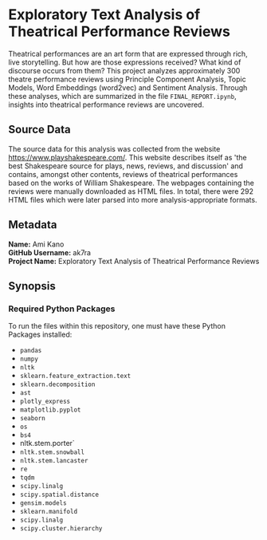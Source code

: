 # Exploratory Text Analysis of Theatrical Performance Reviews

Theatrical performances are an art form that are expressed through rich, live storytelling. But how are those expressions received? What kind of discourse occurs from them? This project analyzes approximately 300 theatre performance reviews using Principle Component Analysis, Topic Models, Word Embeddings (word2vec) and Sentiment Analysis. Through these analyses, which are summarized in the file `FINAL_REPORT.ipynb`, insights into theatrical performance reviews are uncovered.

## Source Data

The source data for this analysis was collected from the website https://www.playshakespeare.com/. This website describes itself as 'the best Shakespeare source for plays, news, reviews, and discussion' and contains, amongst other contents, reviews of theatrical performances based on the works of William Shakespeare. The webpages containing the reviews were manually downloaded as HTML files. In total, there were 292 HTML files which were later parsed into more analysis-appropriate formats. 

## Metadata
**Name:** Ami Kano <br />
**GitHub Username:** ak7ra <br />
**Project Name:** Exploratory Text Analysis of Theatrical Performance Reviews

## Synopsis

### Required Python Packages

To run the files within this repository, one must have these Python Packages installed:

* `pandas`
* `numpy`
* `nltk`
* `sklearn.feature_extraction.text`
* `sklearn.decomposition`
* `ast`
* `plotly_express`
* `matplotlib.pyplot`
* `seaborn`
* `os`
* `bs4`
* nltk.stem.porter`
* `nltk.stem.snowball`
* `nltk.stem.lancaster`
* `re`
* `tqdm`
* `scipy.linalg`
* `scipy.spatial.distance`
* `gensim.models`
* `sklearn.manifold`
* `scipy.linalg`
* `scipy.cluster.hierarchy`
